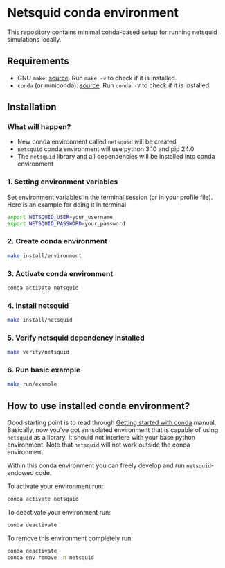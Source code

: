 # Netsquid conda environment

This repository contains minimal conda-based setup for running netsquid simulations locally.

## Requirements

- GNU `make`: [source](https://www.gnu.org/software/make/). Run `make -v` to check if it is installed.
- `conda` (or miniconda): [source](https://docs.anaconda.com/free/distro-or-miniconda/). Run `conda -V` to check if it is installed.

## Installation

### What will happen?

- New conda environment called `netsquid` will be created
- `netsquid` conda environment will use python 3.10 and pip 24.0
- The `netsquid` library and all dependencies will be installed into conda environment


### 1. Setting environment variables

Set environment variables in the terminal session (or in your profile file). Here is an example for doing it in terminal
    
```bash
export NETSQUID_USER=your_username
export NETSQUID_PASSWORD=your_password
```

### 2. Create conda environment

```bash
make install/environment
```

### 3. Activate conda environment

```bash
conda activate netsquid
```

### 4. Install netsquid

```bash
make install/netsquid
```

### 5. Verify netsquid dependency installed

```bash
make verify/netsquid
```

### 6. Run basic example

```bash
make run/example
```

## How to use installed conda environment?

Good starting point is to read through [Getting started with conda](https://conda.io/projects/conda/en/latest/user-guide/getting-started.html) manual.
Basically, now you've got an isolated environment that is capable of using `netsquid` as a library. It should not interfere with your base python environment.
Note that `netsquid` will not work outside the conda environment.

Within this conda environment you can freely develop and run `netsquid`-endowed code.

To activate your environment run:
```bash
conda activate netsquid
```

To deactivate your environment run:
```bash
conda deactivate
```

To remove this environment completely run:
```bash
conda deactivate
conda env remove -n netsquid
```